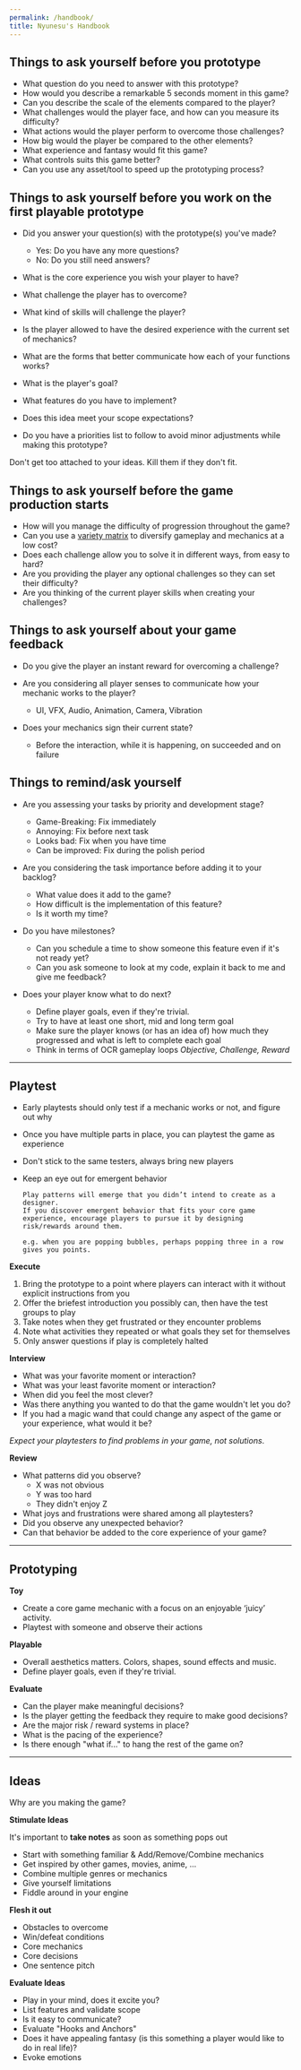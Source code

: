 ```yaml
---
permalink: /handbook/
title: Nyunesu's Handbook
---
```


## Things to ask yourself before you prototype

- What question do you need to answer with this prototype?
- How would you describe a remarkable 5 seconds moment in this game?
- Can you describe the scale of the elements compared to the player?
- What challenges would the player face, and how can you measure its difficulty?
- What actions would the player perform to overcome those challenges?
- How big would the player be compared to the other elements?
- What experience and fantasy would fit this game?
- What controls suits this game better?
- Can you use any asset/tool to speed up the prototyping process?



## Things to ask yourself before you work on the first playable prototype

- Did you answer your question(s) with the prototype(s) you've made?

  - Yes: Do you have any more questions?
  - No: Do you still need answers?

- What is the core experience you wish your player to have?

- What challenge the player has to overcome?

- What kind of skills will challenge the player?

- Is the player allowed to have the desired experience with the current set of mechanics?

- What are the forms that better communicate how each of your functions works?

- What is the player's goal?

- What features do you have to implement?

- Does this idea meet your scope expectations?

- Do you have a priorities list to follow to avoid minor adjustments while making this prototype?

Don't get too attached to your ideas. Kill them if they don't fit.



## Things to ask yourself before the game production starts

- How will you manage the difficulty of progression throughout the game?
- Can you use a [variety matrix](https://www.gamasutra.com/view/feature/167214/rational_design_the_core_of_.php?page=7) to diversify gameplay and mechanics at a low cost?
- Does each challenge allow you to solve it in different ways, from easy to hard?
- Are you providing the player any optional challenges so they can set their difficulty?
- Are you thinking of the current player skills when creating your challenges?



## Things to ask yourself about your game feedback

- Do you give the player an instant reward for overcoming a challenge?

- Are you considering all player senses to communicate how your mechanic works to the player?

  - UI, VFX, Audio, Animation, Camera, Vibration

- Does your mechanics sign their current state?

  - Before the interaction, while it is happening, on succeeded and on failure



## Things to remind/ask yourself

- Are you assessing your tasks by priority and development stage?

  - Game-Breaking: Fix immediately
  - Annoying: Fix before next task
  - Looks bad: Fix when you have time
  - Can be improved: Fix during the polish period

- Are you considering the task importance before adding it to your backlog?

  - What value does it add to the game?
  - How difficult is the implementation of this feature?
  - Is it worth my time?

- Do you have milestones?

  - Can you schedule a time to show someone this feature even if it's not ready yet?
  - Can you ask someone to look at my code, explain it back to me and give me feedback?

- Does your player know what to do next?

  - Define player goals, even if they're trivial.
  - Try to have at least one short, mid and long term goal
  - Make sure the player knows (or has an idea of) how much they progressed and what is left to complete each goal
  - Think in terms of OCR gameplay loops *Objective, Challenge, Reward*

----

## Playtest

- Early playtests should only test if a mechanic works or not, and figure out why

- Once you have multiple parts in place, you can playtest the game as experience

- Don't stick to the same testers, always bring new players

- Keep an eye out for emergent behavior

  ```
  Play patterns will emerge that you didn’t intend to create as a designer.
  If you discover emergent behavior that fits your core game experience, encourage players to pursue it by designing risk/rewards around them.
  
  e.g. when you are popping bubbles, perhaps popping three in a row gives you points.
  ```

**Execute**

1. Bring the prototype to a point where players can interact with it without explicit instructions from you
2. Offer the briefest introduction you possibly can, then have the test groups to play
3. Take notes when they get frustrated or they encounter problems
4. Note what activities they repeated or what goals they set for themselves
5. Only answer questions if play is completely halted

**Interview**

- What was your favorite moment or interaction?
- What was your least favorite moment or interaction?
- When did you feel the most clever?
- Was there anything you wanted to do that the game wouldn't let you do?
- If you had a magic wand that could change any aspect of the game or your experience, what would it be?

*Expect your playtesters to find problems in your game, not solutions*.

**Review**

- What patterns did you observe?
  - X was not obvious
  - Y was too hard
  - They didn't enjoy Z
- What joys and frustrations were shared among all playtesters?
- Did you observe any unexpected behavior?
- Can that behavior be added to the core experience of your game? 

----

## Prototyping

**Toy**

- Create a core game mechanic with a focus on an enjoyable ‘juicy’ activity.
- Playtest with someone and observe their actions

**Playable**

- Overall aesthetics matters. Colors, shapes, sound effects and music.
- Define player goals, even if they're trivial.

**Evaluate**

- Can the player make meaningful decisions?
- Is the player getting the feedback they require to make good decisions?
- Are the major risk / reward systems in place?
- What is the pacing of the experience?
- Is there enough "what if..." to hang the rest of the game on?

-----

## Ideas

Why are you making the game?

**Stimulate Ideas**

It's important to **take notes** as soon as something pops out

- Start with something familiar & Add/Remove/Combine mechanics
- Get inspired by other games, movies, anime, ...
- Combine multiple genres or mechanics
- Give yourself limitations
- Fiddle around in your engine

**Flesh it out**

- Obstacles to overcome
- Win/defeat conditions
- Core mechanics
- Core decisions
- One sentence pitch

**Evaluate Ideas**

- Play in your mind, does it excite you?
- List features and validate scope
- Is it easy to communicate?
- Evaluate "Hooks and Anchors"
- Does it have appealing fantasy (is this something a player would like to do in real life)?
- Evoke emotions